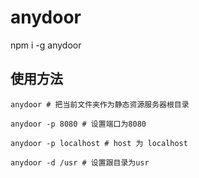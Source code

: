 <!--
 * @Descripttion: 
 * @version: 
 * @Author: chunwen (chunwen.zou@caibeitv.com)
 * @Date: 2021-08-19 15:43:12
 * @LastEditors: Please set LastEditors
 * @LastEditTime: 2021-08-25 16:18:05
-->
# anydoor

npm i -g anydoor

## 使用方法

```
anydoor # 把当前文件夹作为静态资源服务器根目录

anydoor -p 8080 # 设置端口为8080

anydoor -p localhost # host 为 localhost

anydoor -d /usr # 设置跟目录为usr
```
